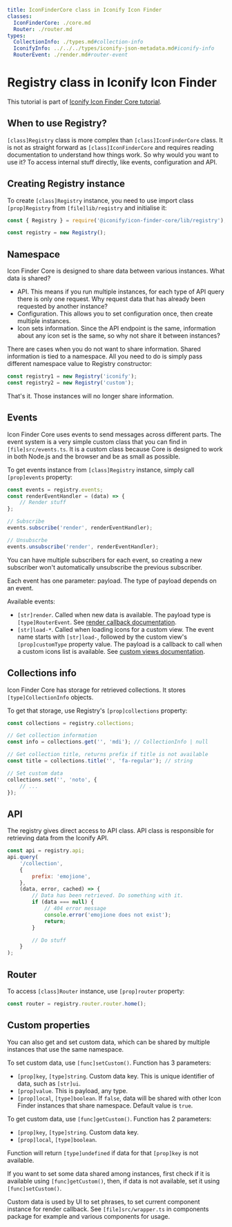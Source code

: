 ```yaml
title: IconFinderCore class in Iconify Icon Finder
classes:
  IconFinderCore: ./core.md
  Router: ./router.md
types:
  CollectionInfo: ./types.md#collection-info
  IconifyInfo: ../../../types/iconify-json-metadata.md#iconify-info
  RouterEvent: ./render.md#router-event
```

# Registry class in Iconify Icon Finder

This tutorial is part of [Iconify Icon Finder Core tutorial](./index.md).

## When to use Registry?

`[class]Registry` class is more complex than `[class]IconFinderCore` class. It is not as straight forward as `[class]IconFinderCore` and requires reading documentation to understand how things work. So why would you want to use it? To access internal stuff directly, like events, configuration and API.

## Creating Registry instance

To create `[class]Registry` instance, you need to use import class `[prop]Registry` from `[file]lib/registry` and initialise it:

```js
const { Registry } = require('@iconify/icon-finder-core/lib/registry');

const registry = new Registry();
```

## Namespace

Icon Finder Core is designed to share data between various instances. What data is shared?

- API. This means if you run multiple instances, for each type of API query there is only one request. Why request data that has already been requested by another instance?
- Configuration. This allows you to set configuration once, then create multiple instances.
- Icon sets information. Since the API endpoint is the same, information about any icon set is the same, so why not share it between instances?

There are cases when you do not want to share information. Shared information is tied to a namespace. All you need to do is simply pass different namespace value to Registry constructor:

```js
const registry1 = new Registry('iconify');
const registry2 = new Registry('custom');
```

That's it. Those instances will no longer share information.

## Events

Icon Finder Core uses events to send messages across different parts. The event system is a very simple custom class that you can find in `[file]src/events.ts`. It is a custom class because Core is designed to work in both Node.js and the browser and be as small as possible.

To get events instance from `[class]Registry` instance, simply call `[prop]events` property:

```js
const events = registry.events;
const renderEventHandler = (data) => {
	// Render stuff
};

// Subscribe
events.subscribe('render', renderEventHandler);

// Unsubscrbe
events.unsubscribe('render', renderEventHandler);
```

You can have multiple subscribers for each event, so creating a new subscriber won't automatically unsubscribe the previous subscriber.

Each event has one parameter: payload. The type of payload depends on an event.

Available events:

- `[str]render`. Called when new data is available. The payload type is `[type]RouterEvent`. See [render callback documentation](./render.md).
- `[str]load-*`. Called when loading icons for a custom view. The event name starts with `[str]load-`, followed by the custom view's `[prop]customType` property value. The payload is a callback to call when a custom icons list is available. See [custom views documentation](./custom-view.md).

## Collections info

Icon Finder Core has storage for retrieved collections. It stores `[type]CollectionInfo` objects.

To get that storage, use Registry's `[prop]collections` property:

```js
const collections = registry.collections;

// Get collection information
const info = collections.get('', 'mdi'); // CollectionInfo | null

// Get collection title, returns prefix if title is not available
const title = collections.title('', 'fa-regular'); // string

// Set custom data
collections.set('', 'noto', {
	// ...
});
```

## API

The registry gives direct access to API class. API class is responsible for retrieving data from the Iconify API.

```js
const api = registry.api;
api.query(
	'/collection',
	{
		prefix: 'emojione',
	},
	(data, error, cached) => {
		// Data has been retrieved. Do something with it.
		if (data === null) {
			// 404 error message
			console.error('emojione does not exist');
			return;
		}

		// Do stuff
	}
);
```

## Router

To access `[class]Router` instance, use `[prop]router` property:

```js
const router = registry.router.router.home();
```

## Custom properties

You can also get and set custom data, which can be shared by multiple instances that use the same namespace.

To set custom data, use `[func]setCustom()`. Function has 3 parameters:

- `[prop]key`, `[type]string`. Custom data key. This is unique identifier of data, such as `[str]ui`.
- `[prop]value`. This is payload, any type.
- `[prop]local`, `[type]boolean`. If `false`, data will be shared with other Icon Finder instances that share namespace. Default value is `true`.

To get custom data, use `[func]getCustom()`. Function has 2 parameters:

- `[prop]key`, `[type]string`. Custom data key.
- `[prop]local`, `[type]boolean`.

Function will return `[type]undefined` if data for that `[prop]key` is not available.

If you want to set some data shared among instances, first check if it is available using `[func]getCustom()`, then, if data is not available, set it using `[func]setCustom()`.

Custom data is used by UI to set phrases, to set current component instance for render callback. See `[file]src/wrapper.ts` in components package for example and various components for usage.
